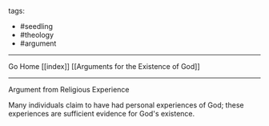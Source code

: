 tags:
- #seedling 
- #theology
- #argument 
---

Go Home [[index]]
[[Arguments for the Existence of God]]


---

Argument from Religious Experience

Many individuals claim to have had personal experiences of God; these experiences are sufficient evidence for God's existence.
